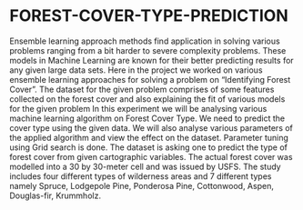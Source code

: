 # FOREST-COVER-TYPE-PREDICTION
Ensemble learning approach methods find application in solving various problems ranging from a bit harder to severe complexity problems. These models in Machine Learning are known for their better predicting results for any given large data sets. Here in the project we worked on various ensemble learning approaches for solving a problem on “Identifying Forest Cover”. The dataset for the given problem comprises of some features collected on the forest cover and also explaining the fit of various models for the given problem
In this experiment we will be analysing various machine learning algorithm on Forest Cover Type. We need to predict the cover type using the given data. We will also analyse various parameters of the applied algorithm and view the effect on the dataset. Parameter tuning using Grid search is done. The dataset is asking one to predict the type of forest cover from given cartographic variables. The actual forest cover was modelled into a 30 by 30-meter cell and was issued by USFS. The study includes four different types of wilderness areas and 7 different types namely Spruce, Lodgepole Pine, Ponderosa Pine, Cottonwood, Aspen, Douglas-fir, Krummholz. 
